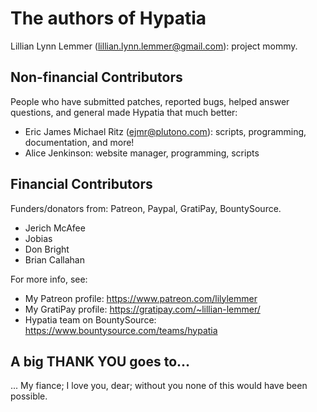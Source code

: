 # The authors of Hypatia

Lillian Lynn Lemmer (lillian.lynn.lemmer@gmail.com): project mommy.

## Non-financial Contributors

People who have submitted patches, reported bugs, helped answer questions, and general made Hypatia that much better:

  * Eric James Michael Ritz (ejmr@plutono.com): scripts, programming, documentation, and more!
  * Alice Jenkinson: website manager, programming, scripts

## Financial Contributors

Funders/donators from: Patreon, Paypal, GratiPay, BountySource.

  * Jerich McAfee
  * Jobias
  * Don Bright
  * Brian Callahan

For more info, see:

  * My Patreon profile: https://www.patreon.com/lilylemmer
  * My GratiPay profile: https://gratipay.com/~lillian-lemmer/
  * Hypatia team on BountySource: https://www.bountysource.com/teams/hypatia

## A big THANK YOU goes to...

... My fiance; I love you, dear; without you none of this would have been possible.
